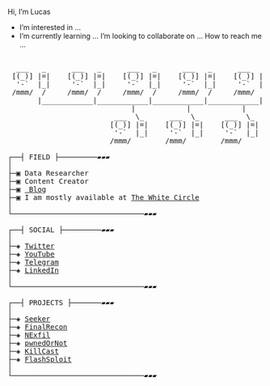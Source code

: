  Hi, I’m Lucas
-  I’m interested in ...
- I’m currently learning ...
I’m looking to collaborate on ...
 How to reach me ...

<pre>

  ___   _      ___   _      ___   _      ___   _      ___   _
 [(_)] |=|    [(_)] |=|    [(_)] |=|    [(_)] |=|    [(_)] |=|
  '-`  |_|     '-`  |_|     '-`  |_|     '-`  |_|     '-`  |_|
 /mmm/  /     /mmm/  /     /mmm/  /     /mmm/  /     /mmm/  /
       |____________|____________|____________|____________|
                             |            |            |
                         ___  \_      ___  \_      ___  \_
                        [(_)] |=|    [(_)] |=|    [(_)] |=|
                         '-`  |_|     '-`  |_|     '-`  |_|
                        /mmm/        /mmm/        /mmm/

┌──┤ FIELD ├─────────▰▰▰
│
├─▣ Data Researcher
├─▣ Content Creator
├─▣ <a href="#"> Blog</a>
├─▣ I am mostly available at <a href="#">The White Circle</a>
│
└───────────────────────────────▰▰▰

┌──┤ SOCIAL ├─────────▰▰▰
│
├─◈ <a href="#">Twitter</a>
├─◈ <a href="#">YouTube</a>
├─◈ <a href="#">Telegram</a>
├─◈ <a href="#">LinkedIn</a>
│
└───────────────────────────────▰▰▰

┌──┤ PROJECTS ├───────▰▰▰
│
├─◈ <a href="#">Seeker</a>
├─◈ <a href="#">FinalRecon</a>
├─◈ <a href="#">NExfil</a>
├─◈ <a href="#">pwnedOrNot</a>
├─◈ <a href="#">KillCast</a>
├─◈ <a href="#">FlashSploit</a>
│
└───────────────────────────────▰▰▰
</pre>
